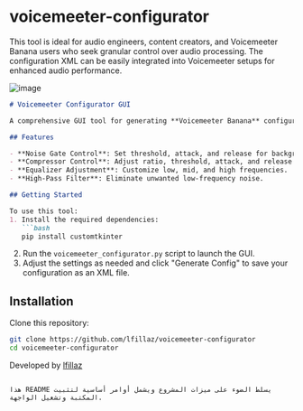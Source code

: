 # voicemeeter-configurator
This tool is ideal for audio engineers, content creators, and Voicemeeter Banana users who seek granular control over audio processing. The configuration XML can be easily integrated into Voicemeeter setups for enhanced audio performance.

![image](https://github.com/user-attachments/assets/b1979827-705b-4342-a15f-17e63687ab8b)

```markdown
# Voicemeeter Configurator GUI

A comprehensive GUI tool for generating **Voicemeeter Banana** configuration files in XML format, designed for advanced audio control and customization. This tool leverages Python's **customtkinter** library, providing an intuitive, dark-themed interface that mimics the Voicemeeter Banana aesthetic. Users can adjust Noise Gate, Compressor, Equalizer, and High-Pass Filter settings with precision controls and generate a configuration file effortlessly.

## Features

- **Noise Gate Control**: Set threshold, attack, and release for background noise management.
- **Compressor Control**: Adjust ratio, threshold, attack, and release for consistent audio quality.
- **Equalizer Adjustment**: Customize low, mid, and high frequencies.
- **High-Pass Filter**: Eliminate unwanted low-frequency noise.

## Getting Started

To use this tool:
1. Install the required dependencies:
   ```bash
   pip install customtkinter
   ```
2. Run the `voicemeeter_configurator.py` script to launch the GUI.
3. Adjust the settings as needed and click "Generate Config" to save your configuration as an XML file.

## Installation
Clone this repository:
```bash
git clone https://github.com/lfillaz/voicemeeter-configurator
cd voicemeeter-configurator
```
Developed by [lfillaz](https://github.com/lfillaz)
``` 

هذا README يسلط الضوء على ميزات المشروع ويشمل أوامر أساسية لتثبيت المكتبة وتشغيل الواجهة.
